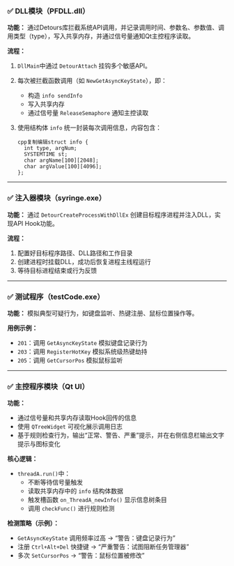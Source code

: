 ### ✅ DLL模块（PFDLL.dll）

**功能：**
 通过Detours库拦截系统API调用，并记录调用时间、参数名、参数值、调用类型（type），写入共享内存，并通过信号量通知Qt主控程序读取。

**流程：**

1. `DllMain`中通过 `DetourAttach` 挂钩多个敏感API。

2. 每次被拦截函数调用（如 `NewGetAsyncKeyState`），即：

   - 构造 `info sendInfo`
   - 写入共享内存
   - 通过信号量 `ReleaseSemaphore` 通知主控读取

3. 使用结构体 `info` 统一封装每次调用信息，内容包含：

   ```
   cpp复制编辑struct info {
     int type, argNum;
     SYSTEMTIME st;
     char argName[100][2048];
     char argValue[100][4096];
   };
   ```

------

### ✅ 注入器模块（syringe.exe）

**功能：**
 通过 `DetourCreateProcessWithDllEx` 创建目标程序进程并注入DLL，实现API Hook功能。

**流程：**

1. 配置好目标程序路径、DLL路径和工作目录
2. 创建进程时挂载DLL，成功后恢复进程主线程运行
3. 等待目标进程结束或行为反馈

------

### ✅ 测试程序（testCode.exe）

**功能：**
 模拟典型可疑行为，如键盘监听、热键注册、鼠标位置操作等。

**用例示例：**

- `201`：调用 `GetAsyncKeyState` 模拟键盘记录行为
- `203`：调用 `RegisterHotKey` 模拟系统级热键劫持
- `205`：调用 `GetCursorPos` 模拟鼠标监听

------

### ✅ 主控程序模块（Qt UI）

**功能：**

- 通过信号量和共享内存读取Hook回传的信息
- 使用 `QTreeWidget` 可视化展示调用日志
- 基于规则检查行为，输出“正常、警告、严重”提示，并在右侧信息栏输出文字提示与图标变化

**核心逻辑：**

- `threadA.run()`中：
  - 不断等待信号量触发
  - 读取共享内存中的 `info` 结构体数据
  - 触发槽函数 `on_ThreadA_newInfo()` 显示信息树条目
  - 调用 `checkFunc()` 进行规则检测

**检测策略（示例）：**

- `GetAsyncKeyState` 调用频率过高 → “警告：键盘记录行为”
- 注册 `Ctrl+Alt+Del` 快捷键 → “严重警告：试图阻断任务管理器”
- 多次 `SetCursorPos` → “警告：鼠标位置被修改”